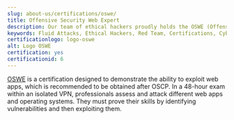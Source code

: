 ```yaml
---
slug: about-us/certifications/oswe/
title: Offensive Security Web Expert
description: Our team of ethical hackers proudly holds the OSWE (Offensive Security Web Expert) certification, among many others.
keywords: Fluid Attacks, Ethical Hackers, Red Team, Certifications, Cybersecurity, Pentesters, Whitehat Hackers, OSWE
certificationlogo: logo-oswe
alt: Logo OSWE
certification: yes
certificationid: 6
---
```


[OSWE](https://www.offensive-security.com/awae-oswe/)
is a certification designed to demonstrate the ability to exploit web apps,
which is recommended to be obtained after OSCP.
In a 48-hour exam within an isolated VPN,
professionals assess and attack different web apps and operating systems.
They must prove their skills by identifying vulnerabilities
and then exploiting them.
